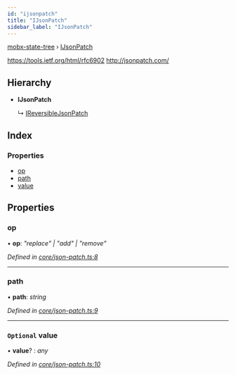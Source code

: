 ```yaml
---
id: "ijsonpatch"
title: "IJsonPatch"
sidebar_label: "IJsonPatch"
---
```


[mobx-state-tree](../index.md) › [IJsonPatch](ijsonpatch.md)

https://tools.ietf.org/html/rfc6902
http://jsonpatch.com/

## Hierarchy

* **IJsonPatch**

  ↳ [IReversibleJsonPatch](ireversiblejsonpatch.md)

## Index

### Properties

* [op](ijsonpatch.md#op)
* [path](ijsonpatch.md#path)
* [value](ijsonpatch.md#optional-value)

## Properties

###  op

• **op**: *"replace" | "add" | "remove"*

*Defined in [core/json-patch.ts:8](https://github.com/mobxjs/mobx-state-tree/blob/2d85314b/packages/mobx-state-tree/src/core/json-patch.ts#L8)*

___

###  path

• **path**: *string*

*Defined in [core/json-patch.ts:9](https://github.com/mobxjs/mobx-state-tree/blob/2d85314b/packages/mobx-state-tree/src/core/json-patch.ts#L9)*

___

### `Optional` value

• **value**? : *any*

*Defined in [core/json-patch.ts:10](https://github.com/mobxjs/mobx-state-tree/blob/2d85314b/packages/mobx-state-tree/src/core/json-patch.ts#L10)*
